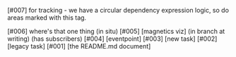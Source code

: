 [#007]       for tracking - we have a circular dependency expression
             logic, so do areas marked with this tag.

[#006]       where's that one thing (in situ)
[#005]       [magnetics viz]  (in branch at writing) (has subscribers)
[#004]       [eventpoint]
[#003]       [new task]
[#002]       [legacy task]
[#001]       [the README.md document]
